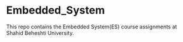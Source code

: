# Embedded_System
This repo contains the Embedded System(ES) course assignments at Shahid Beheshti University.
